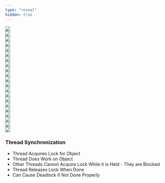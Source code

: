 ```yaml
---
type: "reveal"
hidden: true
---
```

<section>
    <img class="plain stretch" src="/images/10/410_10_lock1_1.svg">
</section>
<section>
    <img class="plain stretch" src="/images/10/410_10_lock1_2.svg">
</section>
<section>
    <img class="plain stretch" src="/images/10/410_10_lock1_3.svg">
</section>
<section>
    <img class="plain stretch" src="/images/10/410_10_lock1_4.svg">
</section>
<section>
    <img class="plain stretch" src="/images/10/410_10_lock1_5.svg">
</section>
<section>
    <img class="plain stretch" src="/images/10/410_10_lock1_6.svg">
</section>
<section>
    <img class="plain stretch" src="/images/10/410_10_lock1_7.svg">
</section>
<section>
    <img class="plain stretch" src="/images/10/410_10_lock1_8.svg">
</section>
<section>
    <img class="plain stretch" src="/images/10/410_10_lock1_9.svg">
</section>
<section>
    <img class="plain stretch" src="/images/10/410_10_lock1.svg">
</section>
<section>
    <img class="plain stretch" src="/images/10/410_10_lock2_1.svg">
</section>
<section>
    <img class="plain stretch" src="/images/10/410_10_lock2_2.svg">
</section>
<section>
    <img class="plain stretch" src="/images/10/410_10_lock2_3.svg">
</section>
<section>
    <img class="plain stretch" src="/images/10/410_10_lock2_4.svg">
</section>
<section>
    <img class="plain stretch" src="/images/10/410_10_lock2_5.svg">
</section>
<section>
    <img class="plain stretch" src="/images/10/410_10_lock2_6.svg">
</section>
<section>
    <img class="plain stretch" src="/images/10/410_10_lock2_7.svg">
</section>
<section>
    <img class="plain stretch" src="/images/10/410_10_lock2_8.svg">
</section>
<section>
    <img class="plain stretch" src="/images/10/410_10_lock2_9.svg">
</section>
<section>
    <img class="plain stretch" src="/images/10/410_10_lock2_10.svg">
</section>
<section>
    <img class="plain stretch" src="/images/10/410_10_lock2.svg">
</section>
<section>
    <h3>Thread Synchronization</h3>
    <ul>
        <li>Thread Acquires Lock for Object</li>
        <li>Thread Does Work on Object</li>
        <li>Other Threads Cannot Acquire Lock While it is Held - They are Blocked</li>
        <li>Thread Releases Lock When Done</li>
        <li>Can Cause Deadlock if Not Done Properly</li>
    </ul>
</section>